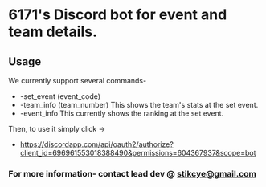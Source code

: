 # 6171's Discord bot for event and team details.

## Usage
We currently support several commands-
- -set_event (event_code)
- -team_info (team_number) This shows the team's stats at the set event.
- -event_info This currently shows the ranking at the set event.

Then, to use it simply click ->
- https://discordapp.com/api/oauth2/authorize?client_id=696961553018388490&permissions=604367937&scope=bot

### For more information- contact lead dev @ stikcye@gmail.com
